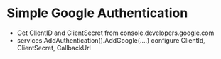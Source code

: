 # Simple Google Authentication


- Get ClientID and ClientSecret from console.developers.google.com
- services.AddAuthentication().AddGoogle(....) configure ClientId, ClientSecret, CallbackUrl